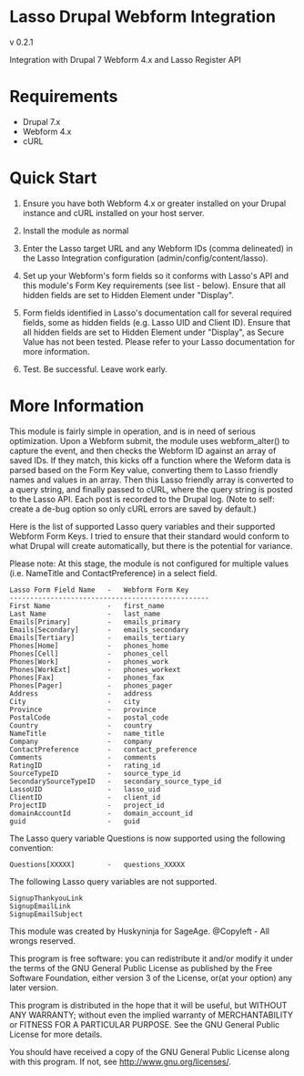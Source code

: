 # Lasso Drupal Webform Integration
v 0.2.1

Integration with Drupal 7 Webform 4.x and Lasso Register API

# Requirements

- Drupal 7.x
- Webform 4.x
- cURL

# Quick Start

1. Ensure you have both Webform 4.x or greater installed on your Drupal instance and cURL installed on your host server.

2. Install the module as normal

3. Enter the Lasso target URL and any Webform IDs (comma delineated) in the Lasso Integration configuration (admin/config/content/lasso).

4. Set up your Webform's form fields so it conforms with Lasso's API and this module's Form Key requirements (see list - below). Ensure that all hidden fields are set to Hidden Element under "Display".

5. Form fields identified in Lasso's documentation call for several required fields, some as hidden fields (e.g. Lasso UID and Client ID). Ensure that all hidden fields are set to Hidden Element under "Display", as Secure Value has not been tested. Please refer to your Lasso documentation for more information.

6. Test. Be successful. Leave work early.

# More Information

This module is fairly simple in operation, and is in need of serious optimization. Upon a Webform submit, the module uses webform_alter() to capture the event, and then checks the Webform ID against an array of saved IDs. If they match, this kicks off a function where the Weform data is parsed based on the Form Key value, converting them to Lasso friendly names and values in an array. Then this Lasso friendly array is converted to a query string, and finally passed to cURL, where the query string is posted to the Lasso API. Each post is recorded to the Drupal log. (Note to self: create a de-bug option so only cURL errors are saved by default.)

Here is the list of supported Lasso query variables and their supported Webform Form Keys. I tried to ensure that their standard would conform to what Drupal will create automatically, but there is the potential for variance.

Please note: At this stage, the module is not configured for multiple values (i.e. NameTitle and ContactPreference) in a select field.

	Lasso Form Field Name   -   Webform Form Key
	-------------------------------------------------
	First Name              -   first_name
	Last Name               -   last_name
	Emails[Primary]         -   emails_primary
	Emails[Secondary]       -   emails_secondary
	Emails[Tertiary]        -   emails_tertiary
	Phones[Home]            -   phones_home
	Phones[Cell]            -   phones_cell
	Phones[Work]            -   phones_work
	Phones[WorkExt]         -   phones_workext
	Phones[Fax]             -   phones_fax
	Phones[Pager]           -   phones_pager
	Address                 -   address
	City                    -   city
	Province                -   province
	PostalCode              -   postal_code
	Country                 -   country
	NameTitle               -   name_title
	Company                 -   company
	ContactPreference       -   contact_preference
	Comments                -   comments
	RatingID                -   rating_id
	SourceTypeID            -   source_type_id
	SecondarySourceTypeID   -   secondary_source_type_id
	LassoUID                -   lasso_uid
	ClientID                -   client_id
	ProjectID               -   project_id
	domainAccountId			-	domain_account_id
	guid					-	guid

The Lasso query variable Questions is now supported using the following convention:

	Questions[XXXXX]		-	questions_XXXXX

The following Lasso query variables are not supported.

	SignupThankyouLink
	SignupEmailLink
	SignupEmailSubject

This module was created by Huskyninja for SageAge. @Copyleft - All wrongs reserved. 

This program is free software: you can redistribute it and/or modify it under the terms of the GNU General Public License as published by the Free Software Foundation, either version 3 of the License, or(at your option) any later version.

This program is distributed in the hope that it will be useful, but WITHOUT ANY WARRANTY; without even the implied warranty of MERCHANTABILITY or FITNESS FOR A PARTICULAR PURPOSE.  See the GNU General Public License for more details.

You should have received a copy of the GNU General Public License along with this program.  If not, see <http://www.gnu.org/licenses/>.

